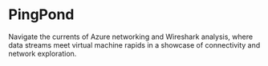 # PingPond
Navigate the currents of Azure networking and Wireshark analysis, where data streams meet virtual machine rapids in a showcase of connectivity and network exploration.

